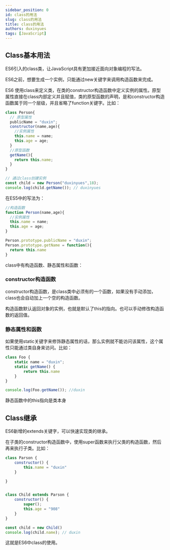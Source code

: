 ```yaml
---
sidebar_position: 0
id: class的用法
slug: class的用法
title: class的用法
authors: duxinyues
tags: [JavaScript]
---
```


<!--
 * @Author: duxinyues yongyuan253015@gmail.com
 * @Date: 2023-03-05 00:02:03
 * @LastEditors: duxinyues yongyuan253015@gmail.com
 * @LastEditTime: 2023-03-05 20:20:30
 * @FilePath: \blog\blog\javascript\es6202303050001.md
 * @Description: 
 * Copyright (c) 2023 by ${duxinyues} email: ${yongyuan253015@gmail.com}, All Rights Reserved.
-->

## Class基本用法

ES6引入的class类，让JavaScript具有更加接近面向对象编程的写法。

ES6之前，想要生成一个实例，只能通过new关键字来调用构造函数来完成。

ES6 使用class来定义类，在类的constructor构造函数中定义实例的属性。原型属性直接在class内部定义并且赋值，类的原型函数的声明，是和constructor构造函数属于同一个层级，并且省略了function关键字。比如：

```javascript
class Person{
  // 原型属性
  publicName = "duxin";
  constructor(name,age){
    //实例属性
    this.name = name;
    this.age = age;
  }
  //原型函数
  getName(){
    return this.name;
  }
}

// 通过class创建实例
const child = new Person("duxinyues",18);
console.log(child.getName()); // duxinyues
```

在ES5中的写法为：

```javascript
//构造函数
function Person(name,age){
  //实例属性
  this.name = name;
  this.age = age;
}

Person.prototype.publicName = "duxin";
Person.prototype.getName = function(){
  return this.name
}
```

class中有构造函数、静态属性和函数：

### constructor构造函数

constructor构造函数，是class类中必须有的一个函数，如果没有手动添加，class也会自动加上一个空的构造函数。

构造函数默认返回对象的实例，也就是默认了this的指向。也可以手动修改构造函数的返回值。

### 静态属性和函数

如果使用static关键字来修饰静态属性的话，那么实例就不能访问该属性，这个属性只能通过类自身来访问。比如：

```javascript
class Foo {
    static name = "duxin";
    static getName() {
        return this.name
    }
}

console.log(Foo.getName()); //duxin
```

静态函数中的this指向是类本身

## Class继承

ES6新增的extends关键字，可以快速实现类的继承。

在子类的constructor构造函数中，使用super函数来执行父类的构造函数，然后再来执行子类。比如：

```javascript
class Parson {
    constructor() {
        this.name = "duxin"
    }

}


class Child extends Parson {
    constructor() {
        super();
        this.age = "908"
    }
}

const child = new Child()
console.log(child.name); // duxin
```

这就是ES6中class的使用。
